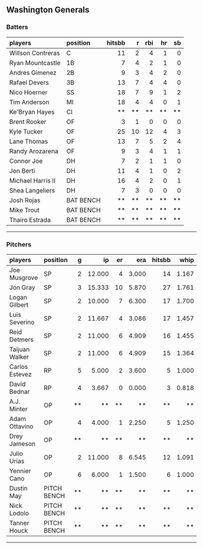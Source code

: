 ## Washington Generals

### Batters

 
|players           |position  | hitsbb|  r| rbi| hr| sb| 
|:-----------------|:---------|------:|--:|---:|--:|--:| 
|Willson Contreras |C         |     11|  2|   4|  1|  0| 
|Ryan Mountcastle  |1B        |      7|  4|   2|  1|  0| 
|Andres Gimenez    |2B        |      9|  3|   4|  2|  0| 
|Rafael Devers     |3B        |     13|  7|   4|  4|  0| 
|Nico Hoerner      |SS        |     18|  7|   9|  1|  2| 
|Tim Anderson      |MI        |     18|  4|   4|  0|  1| 
|Ke'Bryan Hayes    |CI        |     **| **|  **| **| **| 
|Brent Rooker      |OF        |      3|  1|   0|  0|  0| 
|Kyle Tucker       |OF        |     25| 10|  12|  4|  3| 
|Lane Thomas       |OF        |     13|  7|   5|  2|  4| 
|Randy Arozarena   |OF        |      9|  3|   4|  1|  1| 
|Connor Joe        |DH        |      7|  2|   1|  1|  0| 
|Jon Berti         |DH        |     11|  4|   1|  0|  2| 
|Michael Harris II |DH        |     16|  4|   2|  0|  1| 
|Shea Langeliers   |DH        |      7|  3|   0|  0|  0| 
|Josh Rojas        |BAT BENCH |     **| **|  **| **| **| 
|Mike Trout        |BAT BENCH |     **| **|  **| **| **| 
|Thairo Estrada    |BAT BENCH |     **| **|  **| **| **| 


* * *

### Pitchers

 
|players        |position    |  g|     ip| er|   era| hitsbb|  whip| so|  w| sv| 
|:--------------|:-----------|--:|------:|--:|-----:|------:|-----:|--:|--:|--:| 
|Joe Musgrove   |SP          |  2| 12.000|  4| 3.000|     14| 1.167| 13|  1|  0| 
|Jon Gray       |SP          |  3| 15.333| 10| 5.870|     27| 1.761| 14|  0|  0| 
|Logan Gilbert  |SP          |  2| 10.000|  7| 6.300|     17| 1.700| 10|  1|  0| 
|Luis Severino  |SP          |  2| 11.667|  4| 3.086|     17| 1.457|  8|  1|  0| 
|Reid Detmers   |SP          |  2| 11.000|  6| 4.909|     16| 1.455| 15|  0|  0| 
|Taijuan Walker |SP          |  2| 11.000|  6| 4.909|     15| 1.364|  9|  1|  0| 
|Carlos Estevez |RP          |  5|  5.000|  2| 3.600|      5| 1.000|  5|  1|  2| 
|David Bednar   |RP          |  4|  3.667|  0| 0.000|      3| 0.818|  5|  0|  2| 
|A.J. Minter    |OP          | **|     **| **|    **|     **|    **| **| **| **| 
|Adam Ottavino  |OP          |  4|  4.000|  1| 2.250|      5| 1.250|  0|  0|  0| 
|Drey Jameson   |OP          | **|     **| **|    **|     **|    **| **| **| **| 
|Julio Urias    |OP          |  2| 11.000|  8| 6.545|     12| 1.091|  9|  1|  0| 
|Yennier Cano   |OP          |  6|  6.000|  1| 1.500|      6| 1.000|  4|  0|  0| 
|Dustin May     |PITCH BENCH | **|     **| **|    **|     **|    **| **| **| **| 
|Nick Lodolo    |PITCH BENCH | **|     **| **|    **|     **|    **| **| **| **| 
|Tanner Houck   |PITCH BENCH | **|     **| **|    **|     **|    **| **| **| **| 


* * *


